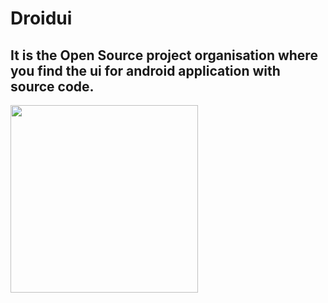 # Droidui

<p align="center"> 
<h2>It is the Open Source project organisation where you find the ui for android application with source code.</h2>
<a href="https://github.com/Droidui">
  <img src="https://user-images.githubusercontent.com/81229551/213881301-1c2b4728-6c9d-4a96-9335-74d1efb515bd.png" width=300 />
</a>
</p>
